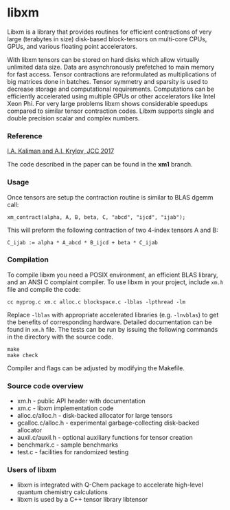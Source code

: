 # libxm

Libxm is a library that provides routines for efficient contractions of very
large (terabytes in size) disk-based block-tensors on multi-core CPUs, GPUs,
and various floating point accelerators.

With libxm tensors can be stored on hard disks which allow virtually unlimited
data size. Data are asynchronously prefetched to main memory for fast access.
Tensor contractions are reformulated as multiplications of big matrices done in
batches. Tensor symmetry and sparsity is used to decrease storage and
computational requirements. Computations can be efficiently accelerated using
multiple GPUs or other accelerators like Intel Xeon Phi. For very large
problems libxm shows considerable speedups compared to similar tensor
contraction codes. Libxm supports single and double precision scalar and
complex numbers.

### Reference

[I.A. Kaliman and A.I. Krylov, JCC 2017](https://dx.doi.org/10.1002/jcc.24713)

The code described in the paper can be found in the **xm1** branch.

### Usage

Once tensors are setup the contraction routine is similar to BLAS dgemm call:

    xm_contract(alpha, A, B, beta, C, "abcd", "ijcd", "ijab");

This will preform the following contraction of two 4-index tensors A and B:

    C_ijab := alpha * A_abcd * B_ijcd + beta * C_ijab

### Compilation

To compile libxm you need a POSIX environment, an efficient BLAS library, and
an ANSI C complaint compiler. To use libxm in your project, include `xm.h` file
and compile the code:

    cc myprog.c xm.c alloc.c blockspace.c -lblas -lpthread -lm

Replace `-lblas` with appropriate accelerated libraries (e.g. `-lnvblas`) to
get the benefits of corresponding hardware. Detailed documentation can be
found in `xm.h` file. The tests can be run by issuing the following commands
in the directory with the source code.

    make
    make check

Compiler and flags can be adjusted by modifying the Makefile.

### Source code overview

- xm.h - public API header with documentation
- xm.c - libxm implementation code
- alloc.c/alloc.h - disk-backed allocator for large tensors
- gcalloc.c/alloc.h - experimental garbage-collecting disk-backed allocator
- auxil.c/auxil.h - optional auxiliary functions for tensor creation
- benchmark.c - sample benchmarks
- test.c - facilities for randomized testing

### Users of libxm

- libxm is integrated with Q-Chem package to accelerate high-level quantum
  chemistry calculations
- libxm is used by a C++ tensor library libtensor
